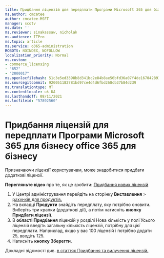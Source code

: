 ```yaml
---
title: Придбання ліцензій для передплати Програми Microsoft 365 для бізнесу office 365 для бізнесу
ms.author: cmcatee
author: cmcatee-MSFT
manager: scotv
ms.date: ''
ms.reviewer: sinakassaw, nicholak
ms.audience: ITPro
ms.topic: article
ms.service: o365-administration
ROBOTS: NOINDEX, NOFOLLOW
localization_priority: Normal
ms.custom:
- commerce_licensing
- "652"
- "2000017"
ms.openlocfilehash: 51c3e5ed3398b8d341bc2e84b8ae56bfd36a07f4de167042891a9ed606a94669
ms.sourcegitcommit: 920051182781bd97ce4d4d6fbd268cb37b84d239
ms.translationtype: MT
ms.contentlocale: uk-UA
ms.lasthandoff: 08/11/2021
ms.locfileid: "57892560"
---
```

# <a name="how-to-buy-licenses-for-your-microsoft-365-apps-for-business-subscription"></a>Придбання ліцензій для передплати Програми Microsoft 365 для бізнесу office 365 для бізнесу

Призначаючи ліцензії користувачам, може знадобитися придбати додаткові ліцензії.

**Перегляньте відео** про те, як це зробити: [Придбання нових ліцензій](https://go.microsoft.com/fwlink/p/?linkid=2154857)
  
1. У Центрі адміністрування перейдіть на сторінку **Виставлення**  >  [рахунків для продуктів.](https://go.microsoft.com/fwlink/p/?linkid=842054)
2. На вкладці **Продукти** знайдіть передплату, яку потрібно оновити. Виберіть три крапки (додаткові дії), а потім натисніть **кнопку Придбати ліцензії.**
3. В **області Придбання** ліцензій  у розділі Нова кількість  у полі Усього ліцензій введіть загальну кількість ліцензій, потрібну для цієї передплати. Наприклад, якщо у вас 100 ліцензій і потрібно додати 25, введіть 125.
4. Натисніть **кнопку Зберегти**.

Докладні відомості див. [в статтях Придбання та вилучення ліцензій.](https://docs.microsoft.com/microsoft-365/commerce/licenses/buy-licenses)